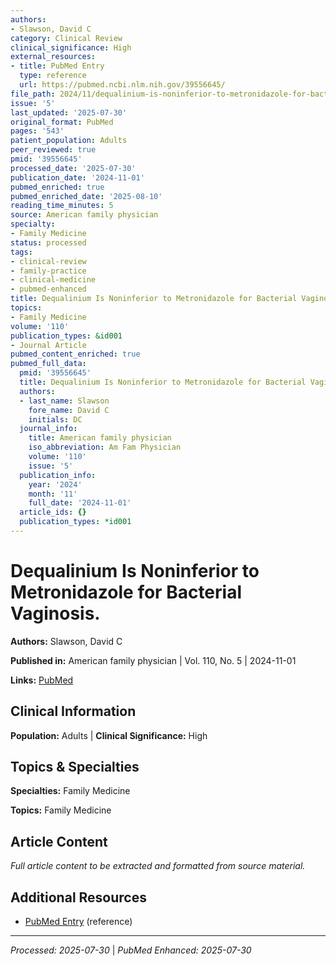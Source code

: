 ```yaml
---
authors:
- Slawson, David C
category: Clinical Review
clinical_significance: High
external_resources:
- title: PubMed Entry
  type: reference
  url: https://pubmed.ncbi.nlm.nih.gov/39556645/
file_path: 2024/11/dequalinium-is-noninferior-to-metronidazole-for-bacterial-va.md
issue: '5'
last_updated: '2025-07-30'
original_format: PubMed
pages: '543'
patient_population: Adults
peer_reviewed: true
pmid: '39556645'
processed_date: '2025-07-30'
publication_date: '2024-11-01'
pubmed_enriched: true
pubmed_enriched_date: '2025-08-10'
reading_time_minutes: 5
source: American family physician
specialty:
- Family Medicine
status: processed
tags:
- clinical-review
- family-practice
- clinical-medicine
- pubmed-enhanced
title: Dequalinium Is Noninferior to Metronidazole for Bacterial Vaginosis.
topics:
- Family Medicine
volume: '110'
publication_types: &id001
- Journal Article
pubmed_content_enriched: true
pubmed_full_data:
  pmid: '39556645'
  title: Dequalinium Is Noninferior to Metronidazole for Bacterial Vaginosis.
  authors:
  - last_name: Slawson
    fore_name: David C
    initials: DC
  journal_info:
    title: American family physician
    iso_abbreviation: Am Fam Physician
    volume: '110'
    issue: '5'
  publication_info:
    year: '2024'
    month: '11'
    full_date: '2024-11-01'
  article_ids: {}
  publication_types: *id001
---
```


# Dequalinium Is Noninferior to Metronidazole for Bacterial Vaginosis.

**Authors:** Slawson, David C

**Published in:** American family physician | Vol. 110, No. 5 | 2024-11-01

**Links:** [PubMed](https://pubmed.ncbi.nlm.nih.gov/39556645/)

## Clinical Information

**Population:** Adults | **Clinical Significance:** High

## Topics & Specialties

**Specialties:** Family Medicine

**Topics:** Family Medicine

## Article Content

*Full article content to be extracted and formatted from source material.*

## Additional Resources

- [PubMed Entry](https://pubmed.ncbi.nlm.nih.gov/39556645/) (reference)

---

*Processed: 2025-07-30* | *PubMed Enhanced: 2025-07-30*
